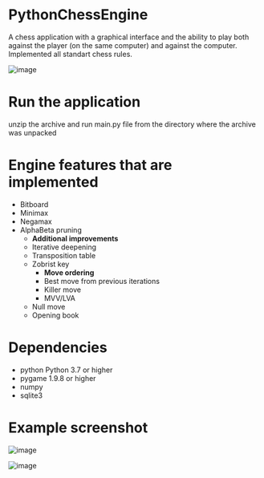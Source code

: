 # PythonChessEngine
A chess application with a graphical interface and the ability to play both against the player (on the same computer) and against the computer. Implemented all standart chess rules.

![image](https://user-images.githubusercontent.com/44743531/161577543-081d6e2d-9be2-48d1-8f16-517b3fbd7afd.png)



# Run the application
unzip the archive and run 
    main.py
file from the directory where the archive was unpacked

# Engine features that are implemented
- Bitboard
- Minimax
- Negamax
- AlphaBeta pruning
	- __Additional improvements__
	- Iterative deepening
	- Transposition table
	- Zobrist key
		- __Move ordering__
		- Best move from previous iterations
		- Killer move
		- MVV/LVA
	- Null move
	- Opening book

# Dependencies
- python Python 3.7 or higher
- pygame 1.9.8 or higher
- numpy
- sqlite3

# Example screenshot
![image](https://user-images.githubusercontent.com/44743531/161582769-017d6723-9c86-4843-8222-bfab9fd77d84.png)

![image](https://user-images.githubusercontent.com/44743531/161582545-433c4ca6-94ac-4d98-8d79-c5af4023bfb4.png)


